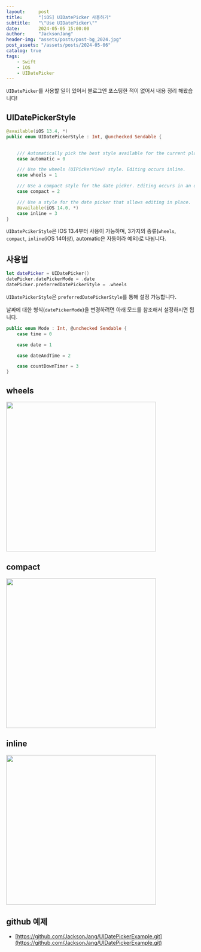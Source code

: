 ```yaml
---
layout:     post
title:      "[iOS] UIDatePicker 사용하기"
subtitle:   "\"Use UIDatePicker\""
date:       2024-05-05 15:00:00
author:     "JacksonJang"
header-img: "assets/posts/post-bg_2024.jpg"
post_assets: "/assets/posts/2024-05-06"
catalog: true
tags:
    - Swift
    - iOS
    - UIDatePicker
---
```


`UIDatePicker`를 사용할 일이 있어서 블로그엔 포스팅한 적이 없어서 내용 정리 해봤습니다!

## UIDatePickerStyle
```swift
@available(iOS 13.4, *)
public enum UIDatePickerStyle : Int, @unchecked Sendable {

    
    /// Automatically pick the best style available for the current platform & mode.
    case automatic = 0

    /// Use the wheels (UIPickerView) style. Editing occurs inline.
    case wheels = 1

    /// Use a compact style for the date picker. Editing occurs in an overlay.
    case compact = 2

    /// Use a style for the date picker that allows editing in place.
    @available(iOS 14.0, *)
    case inline = 3
}
```
`UIDatePcikerStyle`은 IOS 13.4부터 사용이 가능하며, 3가지의 종류(`wheels`, `compact`, `inline`(iOS 14이상), automatic은 자동이라 예외)로 나뉩니다.

## 사용법
```swift
let datePicker = UIDatePicker()
datePicker.datePickerMode = .date
datePicker.preferredDatePickerStyle = .wheels
```

`UIDatePickerStyle`은 `preferredDatePickerStyle`를 통해 설정 가능합니다.

날짜에 대한 형식(`datePickerMode`)을 변경하려면 아래 모드를 참조해서 설정하시면 됩니다.
```swift
public enum Mode : Int, @unchecked Sendable {
    case time = 0

    case date = 1

    case dateAndTime = 2

    case countDownTimer = 3
}
```

## wheels
<img src="{{ page.post_assets }}/wheels.png" style="height:400px" /> <br />

## compact
<img src="{{ page.post_assets }}/compact.png" style="height:400px" /> <br />

## inline
<img src="{{ page.post_assets }}/inline.png" style="height:400px" /> <br />

## github 예제
- [https://github.com/JacksonJang/UIDatePickerExample.git](https://github.com/JacksonJang/UIDatePickerExample.git)